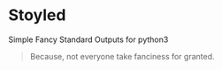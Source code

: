 # Stoyled
Simple Fancy Standard Outputs for python3

> Because, not everyone take fanciness for granted.
